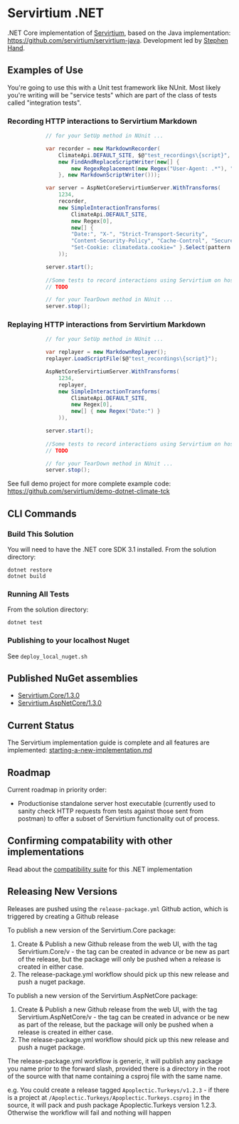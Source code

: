 # Servirtium .NET

.NET Core implementation of [Servirtium](https://servirtium.dev), based on the Java implementation: https://github.com/servirtium/servirtium-java. Development led by [Stephen Hand](https://twitter.com/HandStephen).

## Examples of Use

You're going to use this with a Unit test framework like NUnit. Most likely you're writing will be "service tests" which are part of the class of tests called "integration tests".

### Recording HTTP interactions to Servirtium Markdown

```csharp
            // for your SetUp method in NUnit ...

            var recorder = new MarkdownRecorder(
                ClimateApi.DEFAULT_SITE, $@"test_recordings\{script}",
                new FindAndReplaceScriptWriter(new[] {
                    new RegexReplacement(new Regex("User-Agent: .*"), "User-Agent: Servirtium-Testing")
                }, new MarkdownScriptWriter()));

            var server = AspNetCoreServirtiumServer.WithTransforms(
                1234,
                recorder,
                new SimpleInteractionTransforms(
                    ClimateApi.DEFAULT_SITE,
                    new Regex[0],
                    new[] {
                    "Date:", "X-", "Strict-Transport-Security",
                    "Content-Security-Policy", "Cache-Control", "Secure", "HttpOnly",
                    "Set-Cookie: climatedata.cookie=" }.Select(pattern => new Regex(pattern))
                ));

            server.start();
            
            //Some tests to record interactions using Servirtium on host 'localhost:1234'
            // TODO

            // for your TearDown method in NUnit ...
            server.stop();
```

### Replaying HTTP interactions from Servirtium Markdown

```csharp
            // for your SetUp method in NUnit ...

            var replayer = new MarkdownReplayer();
            replayer.LoadScriptFile($@"test_recordings\{script}");

            AspNetCoreServirtiumServer.WithTransforms(
                1234,
                replayer,
                new SimpleInteractionTransforms(
                    ClimateApi.DEFAULT_SITE,
                    new Regex[0],
                    new[] { new Regex("Date:") }
                )),

            server.start();
            
            //Some tests to record interactions using Servirtium on host 'localhost:1234'
            // TODO

            // for your TearDown method in NUnit ...
            server.stop();
```

See full demo project for more complete example code: https://github.com/servirtium/demo-dotnet-climate-tck

## CLI Commands

### Build This Solution

You will need to have the .NET core SDK 3.1 installed. From the solution directory:

```
dotnet restore
dotnet build
````

### Running All Tests

From the solution directory:

`dotnet test`

### Publishing to your localhost Nuget

See `deploy_local_nuget.sh `

## Published NuGet assemblies

* [Servirtium.Core/1.3.0](https://www.nuget.org/packages/Servirtium.Core/1.3.0)
* [Servirtium.AspNetCore/1.3.0](https://www.nuget.org/packages/Servirtium.AspNetCore/1.3.0)

## Current Status

The Servirtium implementation guide is complete and all features are implemented: [starting-a-new-implementation.md](https://github.com/servirtium/README/blob/master/starting-a-new-implementation.md)

## Roadmap

Current roadmap in priority order:

* Productionise standalone server host executable (currently used to sanity check HTTP requests from tests against those sent from postman) to offer a subset of Servirtium functionality out of process.

## Confirming compatability with other implementations

Read about the [compatibility suite](COMPATIBILITY_SUITE.md) for this .NET implementation

## Releasing New Versions

Releases are pushed using the `release-package.yml` Github action, which is triggered by creating a Github release

To publish a new version of the Servirtium.Core package:

1. Create & Publish a new Github release from the web UI, with the tag Servirtium.Core/v<semver2-version> - the tag can be created in advance or be new as part of the release, but the package will only be pushed when a release is created in either case.
2. The release-package.yml workflow should pick up this new release and push a nuget package.

To publish a new version of the Servirtium.AspNetCore package:

1. Create & Publish a new Github release from the web UI, with the tag Servirtium.AspNetCore/v<semver2-version> - the tag can be created in advance or be new as part of the release, but the package will only be pushed when a release is created in either case.
2. The release-package.yml workflow should pick up this new release and push a nuget package.

The release-package.yml workflow is generic, it will publish any package you name prior to the forward slash, provided there is a directory in the root of the source with that name containing a csproj file with the same name.

e.g. You could create a release tagged `Apoplectic.Turkeys/v1.2.3` - if there is a project at `/Apoplectic.Turkeys/Apoplectic.Turkeys.csproj` in the source, it will pack and push package Apoplectic.Turkeys version 1.2.3. Otherwise the workflow will fail and nothing will happen
